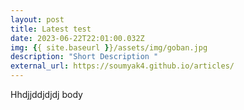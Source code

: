 ```yaml
---
layout: post
title: Latest test
date: 2023-06-22T22:01:00.032Z
img: {{ site.baseurl }}/assets/img/goban.jpg
description: "Short Description "
external_url: https://soumyak4.github.io/articles/
---
```

Hhdjjddjdjdj body
